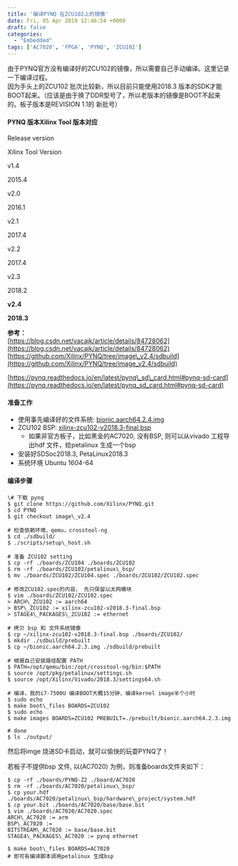 ```yaml
---
title: '编译PYNQ 在ZCU102上的镜像'
date: Fri, 05 Apr 2019 12:46:54 +0000
draft: false
categories:
  - "Embedded"
tags: ['AC7020', 'FPGA', 'PYNQ', 'ZCU102']
---
```


由于PYNQ官方没有编译好的ZCU102的镜像，所以需要自己手动编译。这里记录一下编译过程。  
因为手头上的ZCU102 批次比较新，所以目前只能使用2018.3 版本的SDK才能BOOT起来。（应该是由于换了DDR型号了，所以老版本的镜像是BOOT不起来的。板子版本是REVISION 1.1的 新批号）

#### PYNQ 版本Xilinx Tool 版本对应

Release version

Xilinx Tool Version

v1.4

2015.4

v2.0

2016.1

v2.1

2017.4

v2.2

2017.4

v2.3

2018.2

**v2.4**

**2018.3**

**参考：**  
[https://blog.csdn.net/vacajk/article/details/84728062](https://blog.csdn.net/vacajk/article/details/84728062)  
[](https://github.com/Xilinx/PYNQ/tree/image_v2.3/sdbuild)[https://github.com/Xilinx/PYNQ/tree/image\_v2.4/sdbuild](https://github.com/Xilinx/PYNQ/tree/image_v2.4/sdbuild)

[https://pynq.readthedocs.io/en/latest/pynq\_sd\_card.html#pynq-sd-card](https://pynq.readthedocs.io/en/latest/pynq_sd_card.html#pynq-sd-card)

#### 准备工作

*   使用事先编译好的文件系统: [bionic.aarch64.2.4.img](http://www.pynq.io/board.html)
*   ZCU102 BSP: [xilinx-zcu102-v2018.3-final.bsp](https://www.xilinx.com/member/forms/download/xef.html?filename=xilinx-zcu102-v2018.3-final.bsp)
    *   如果非官方板子，比如黑金的AC7020, 没有BSP, 则可以从vivado 工程导出hdf 文件，给petalinux 生成一个bsp
*   安装好SDSoc2018.3, PetaLinux2018.3
*   系统环境 Ubuntu 1604-64

#### 编译步骤

```
\# 下载 pynq
$ git clone https://github.com/Xilinx/PYNQ.git
$ cd PYNQ
$ git checkout image\_v2.4

# 检查依赖环境，qemu，crosstool-ng
$ cd ./sdbuild/
$ ./scripts/setup\_host.sh

# 准备 ZCU102 setting
$ cp -rf ./boards/ZCU104 ./boards/ZCU102
$ rm -rf ./boards/ZCU102/petalinux\_bsp/
$ mv ./boards/ZCU102/ZCU104.spec ./boards/ZCU102/ZCU102.spec

# 修改ZCU102.spec的内容， 先只保留以太网模块
$ vim ./boards/ZCU102/ZCU102.spec
> ARCH\_ZCU102 := aarch64
> BSP\_ZCU102 := xilinx-zcu102-v2018.3-final.bsp
> STAGE4\_PACKAGES\_ZCU102 := ethernet

# 拷贝 bsp 和 文件系统镜像
$ cp ~/xilinx-zcu102-v2018.3-final.bsp ./boards/ZCU102/
$ mkdir ./sdbuild/prebuilt
$ cp ~/bionic.aarch64.2.3.img ./sdbuild/prebuilt

# 根据自己安装路径配置 PATH
$ PATH=/opt/qemu/bin:/opt/crosstool-ng/bin:$PATH
$ source /opt/pkg/petalinux/settings.sh
$ source /opt/Xilinx/Vivado/2018.3/settings64.sh

# 编译，我的i7-7500U 编译BOOT大概15分钟，编译kernel image半个小时
$ sudo echo
$ make boot\_files BOARDS=ZCU102
$ sudo echo
$ make images BOARDS=ZCU102 PREBUILT=./prebuilt/bionic.aarch64.2.3.img

# done
$ ls ./output/
```

然后将imge 烧进SD卡启动，就可以愉快的玩耍PYNQ了！

若板子不提供bsp 文件, 以(AC7020) 为例，则准备boards文件夹如下：

```
$ cp -rf ./boards/PYNQ-Z2 ./board/AC7020
$ rm -rf ./boards/AC7020/petalinux\_bsp/
$ cp your.hdf ./boards/AC7020/petalinux\_bsp/hardware\_project/system.hdf
$ cp your.bit ./boards/AC7020/base/base.bit
$ vim ./boards/AC7020/AC7020.spec
ARCH\_AC7020 := arm
BSP\_AC7020 := 
BITSTREAM\_AC7020 := base/base.bit
STAGE4\_PACKAGES\_AC7020 := pynq ethernet

$ make boot\_files BOARDS=AC7020
# 即可有编译脚本调用petalinux 生成bsp

```